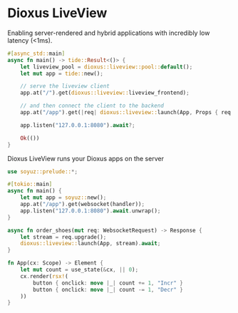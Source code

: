 # Dioxus LiveView

Enabling server-rendered and hybrid applications with incredibly low latency (<1ms).

```rust
#[async_std::main]
async fn main() -> tide::Result<()> {
    let liveview_pool = dioxus::liveview::pool::default();
    let mut app = tide::new();

    // serve the liveview client
    app.at("/").get(dioxus::liveview::liveview_frontend);

    // and then connect the client to the backend
    app.at("/app").get(|req| dioxus::liveview::launch(App, Props { req }))

    app.listen("127.0.0.1:8080").await?;

    Ok(())
}
```

Dioxus LiveView runs your Dioxus apps on the server 



```rust
use soyuz::prelude::*;

#[tokio::main]
async fn main() {
    let mut app = soyuz::new();
    app.at("/app").get(websocket(handler));
    app.listen("127.0.0.1:8080").await.unwrap();
}

async fn order_shoes(mut req: WebsocketRequest) -> Response {
    let stream = req.upgrade();
    dioxus::liveview::launch(App, stream).await;    
}

fn App(cx: Scope) -> Element {
    let mut count = use_state(&cx, || 0);
    cx.render(rsx!(
        button { onclick: move |_| count += 1, "Incr" }
        button { onclick: move |_| count -= 1, "Decr" }
    ))
}
```
